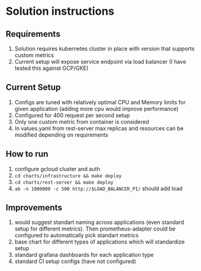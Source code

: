 # Solution instructions

## Requirements
1. Solution requires kubernetes cluster in place with version that supports custom metrics
2. Current setup will expose service endpoint via load balancer (I have tested this against GCP/GKE)

## Current Setup
1. Configs are tuned with relatively optimal CPU and Memory limits for given application (adding more cpu would improve performance)
2. Configured for 400 request per second setup
3. Only one custom metric from container is considered
4. In values.yaml from rest-server max replicas and resources can be modified depending on requirements

## How to run
1. configure gcloud cluster and auth
2. `cd charts/infrastructure && make deploy`
3. `cd charts/rest-server && make deploy`
4. `ab -n 1000000 -c 500 http://$LOAD_BALANCER_PI/` should add load

## Improvements
1. would suggest standart naming across applications (even standard setup for different metrics). Then prometheus-adapter could be configured to automatically pick standart metrics
2. base chart for different types of applications which will standardize setup
3. standard grafana dashboards for each application type
4. standard CI setup configs (have not configured)